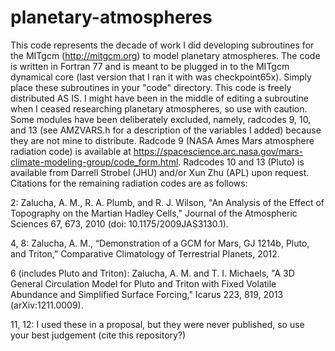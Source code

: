 # planetary-atmospheres

This code represents the decade of work I did developing subroutines for the MITgcm (http://mitgcm.org) to model planetary atmospheres.  The code is written in Fortran 77 and is meant to be plugged in to the MITgcm dynamical core (last version that I ran it with was checkpoint65x).  Simply place these subroutines in your "code" directory.  This code is freely distributed AS IS.  I might have been in the middle of editing a subroutine when I ceased researching planetary atmospheres, so use with caution.  Some modules have been deliberately excluded, namely, radcodes 9, 10, and 13 (see AMZVARS.h for a description of the variables I added) because they are not mine to distribute.  Radcode 9 (NASA Ames Mars atmosphere radiation code) is available at https://spacescience.arc.nasa.gov/mars-climate-modeling-group/code_form.html.  Radcodes 10 and 13 (Pluto) is available from Darrell Strobel (JHU) and/or Xun Zhu (APL) upon request.  Citations for the remaining radiation codes are as follows:

2: Zalucha, A. M., R. A. Plumb, and R. J. Wilson, "An Analysis of the Effect of Topography on the Martian Hadley Cells," Journal of the Atmospheric Sciences 67, 673, 2010 (doi: 10.1175/2009JAS3130.1).

4, 8: Zalucha, A. M., “Demonstration of a GCM for Mars, GJ 1214b, Pluto, and Triton,” Comparative Climatology of Terrestrial Planets, 2012.

6 (includes Pluto and Triton): Zalucha, A. M. and T. I. Michaels, "A 3D General Circulation Model for Pluto and Triton with Fixed Volatile Abundance and Simplified Surface Forcing," Icarus 223, 819, 2013 (arXiv:1211.0009).

11, 12: I used these in a proposal, but they were never published, so use your best judgement (cite this repository?)
